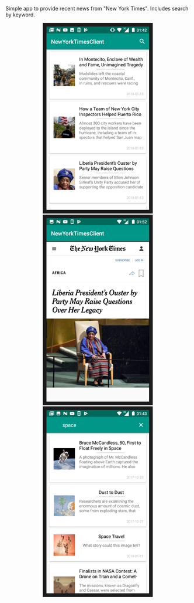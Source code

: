 Simple app to provide recent news from "New York Times". Includes search by keyword.

<div align="center">
<img src="/art/img3.png" width="281" height="500" border="10"/>
<img src="/art/img2.png" width="281" height="500" border="10"/> 
<img src="/art/img1.png" width="281" height="500" border="10"/></div>
